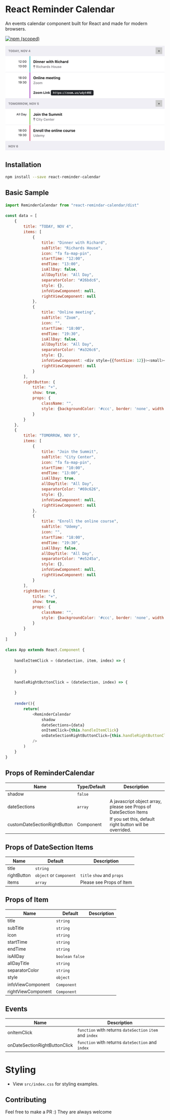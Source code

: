 # React Reminder Calendar
An events calendar component built for React and made for modern browsers.


[![npm (scoped)](https://img.shields.io/npm/v/react-reminder-calendar.svg)](https://www.npmjs.com/package/react-reminder-calendar)

![screen shot](https://github.com/burakozturk16/react-reminder-calendar/blob/master/ss.jpg)

## Installation

```sh
npm install --save react-reminder-calendar
```

## Basic Sample

```js
import ReminderCalendar from "react-remindar-calendar/dist"

const data = [
    {
        title: "TODAY, NOV 4",
        items: [
            {
                title: "Dinner with Richard",
                subTitle: "Richards House",
                icon: "fa fa-map-pin",
                startTime: "12:00",
                endTime: "13:00",
                isAllDay: false,
                allDayTitle: "All Day",
                separatorColor: "#26bdc6",
                style: {},
                infoViewComponent: null,
                rightViewComponent: null
            },
            {
                title: "Online meeting",
                subTitle: "Zoom",
                icon: "",
                startTime: "18:00",
                endTime: "19:30",
                isAllDay: false,
                allDayTitle: "All Day",
                separatorColor: "#a326c6",
                style: {},
                infoViewComponent: <div style={{fontSize: 12}}><small><b>Zoom Link</b>  <kbd>https://zoom.us/udyt4RE</kbd></small></div>,
                rightViewComponent: null
            }
        ],
        rightButton: {
            title: "+",
            show: true,
            props: {
                className: "",
                style: {backgroundColor: '#ccc', border: 'none', width: 22, height: 22}
            }
        }
    },
    {
        title: "TOMORROW, NOV 5",
        items: [
            {
                title: "Join the Summit",
                subTitle: "City Center",
                icon: "fa fa-map-pin",
                startTime: "10:00",
                endTime: "13:00",
                isAllDay: true,
                allDayTitle: "All Day",
                separatorColor: "#69c626",
                style: {},
                infoViewComponent: null,
                rightViewComponent: null
            },
            {
                title: "Enroll the online course",
                subTitle: "Udemy",
                icon: "",
                startTime: "18:00",
                endTime: "19:30",
                isAllDay: false,
                allDayTitle: "All Day",
                separatorColor: "#e5245a",
                style: {},
                infoViewComponent: null,
                rightViewComponent: null
            }
        ],
        rightButton: {
            title: "+",
            show: true,
            props: {
                className: "",
                style: {backgroundColor: '#ccc', border: 'none', width: 22, height: 22}
            }
        }
    }
]

class App extends React.Component {

    handleItemClick = (dateSection, item, index) => {
        
    }

    handleRightButtonClick = (dateSection, index) => {
        
    }
    
    render(){
        return(
            <ReminderCalendar
                shadow
                dateSections={data}
                onItemClick={this.handleItemClick}
                onDateSectionRightButtonClick={this.handleRightButtonClick}
            />
        )
    }
}

```

## Props of ReminderCalendar
| Name               | Type/Default     | Description
| ----------------   | ----------- | ------------------------------------------------------------------------------------------------------------
| shadow             | `false`     | 
| dateSections       | `array`     | A javascript object array, please see Props of DateSection Items 
| customDateSectionRightButton     | Component            | If you set this, default right button will be overrided.


## Props of DateSection Items
| Name               | Default     | Description
| ----------------   | ----------- | ------------------------------------------------------------------------------------------------------------
| title              | `string`    | 
| rightButton        | `object` or `Component`    | `title` `show` and `props`
| items              | `array`     | Please see Props of Item

## Props of Item
| Name               | Default     | Description
| ----------------   | ----------- | ------------------------------------------------------------------------------------------------------------
| title              | `string`    |
| subTitle           | `string`    |
| icon               | `string`    |
| startTime          | `string`    |
| endTime            | `string`    |
| isAllDay           | `boolean` `false` |
| allDayTitle        | `string`    |
| separatorColor     | `string`    |
| style              | `object`    |
| infoViewComponent  | `Component` |
| rightViewComponent | `Component` |


## Events
| Name                | Description |
| ------------------  | ----------  |
| onItemClick         | `function` with returns `dateSection` `item` and `index`
| onDateSectionRightButtonClick | `function` with returns `dateSection` and `index`

# Styling
* View `src/index.css` for styling examples.


## Contributing
Feel free to make a PR :) They are always welcome
